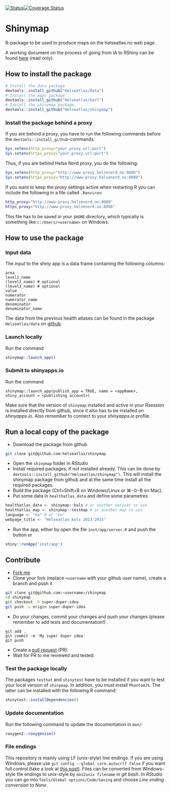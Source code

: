[![Status](https://travis-ci.org/Helseatlas/shinymap.svg?branch=master)](https://travis-ci.org/Helseatlas/shinymap/builds)[![Coverage Status](https://img.shields.io/codecov/c/github/Helseatlas/shinymap/master.svg)](https://codecov.io/github/Helseatlas/shinymap?branch=master)

# Shinymap

R-package to be used to produce maps on the helseatlas.no web page.

A working document on the process of going from IA to RShiny can be found [here](https://www.overleaf.com/read/qknnddwjnpfn) (read only).

## How to install the package

```r
# Install the data package
devtools::install_github("Helseatlas/data")
# Install the maps package
devtools::install_github("Helseatlas/kart")
# Install the shinymap package
devtools::install_github("Helseatlas/shinymap")
```

### Install the package behind a proxy

If you are behind a proxy, you have to run the following commands before the `devtools::install_github`-commands:

```r
Sys.setenv(http_proxy="your.proxy.url:port")
Sys.setenv(https_proxy="your.proxy.url:port")
```

Thus, if you are behind Helse Nord proxy, you do the following:

```r
Sys.setenv(http_proxy="http://www-proxy.helsenord.no:8080")
Sys.setenv(https_proxy="http://www-proxy.helsenord.no:8080")
```

If you want to keep the proxy settings active when restarting R you can include the following in a file called `.Renviron`:

```bash
http_proxy="http://www-proxy.helsenord.no:8080"
https_proxy="http://www-proxy.helsenord.no:8080"
```

This file has to be saved in your `$HOME` directory, which typically is something like `c:/Users/<username>` on Windows.

## How to use the package

### Input data

The input to the shiny app is a data frame containing the following columns:

```
area
level1_name
(level2_name) # optional
(level3_name) # optional
value
numerator
numerator_name
denominator
denominator_name
```

The data from the previous health atlases can be found in the package `Helseatlas/data` on [github](https://github.com/Helseatlas/data).

### Launch locally

Run the command

```r
shinymap::launch_app()
```

### Submit to shinyapps.io

Run the command

```
shinymap::launch_app(publish_app = TRUE, name = <appName>, shiny_account = <publishing account>)
```

Make sure that the version of `shinymap` installed and active in your Rsession is installed directly from github,
since it also has to be installed on *shinyapps.io*. Also remember to connect to your *shinyapps.io* profile.

## Run a local copy of the package

- Download the package from github

```bash
git clone git@github.com:helseatlas/shinymap
```

- Open the `shinymap` folder in *RStudio*
- Install required packages, if not installed already. This can be done by `devtools::install_github("Helseatlas/shinymap")`. This will install the shinymap package from github and at the same time install all the required packages.
- Build the package (Ctrl+Shift+B on Windows/Linux or &#8984;-&#8679;-B on Mac).
- Put some data in `healthatlas_data` and define some parametres

```r
healthatlas_data <- shinymap::kols # or another dataset to use
healthatlas_map <- shinymap::testmap # or another map to use
language <- "no" # or "en"
webpage_title <- "Helseatlas kols 2013-2015"
```

- Run the app, either by open the file `inst/app/server.R` and push the button or

```r
shiny::runApp('inst/app')
```

## Contribute

- [Fork me](https://github.com/Helseatlas/shinymap/fork)
- Clone your fork (replace `<username` with your github user name), create a branch and push it

```bash
git clone git@github.com:<username>/shinymap
cd shinymap
git checkout -b super-duper-idea
git push -u origin super-duper-idea
```

- Do your changes, commit your changes and push your changes (please remember to add tests and documentation!)

```
git add .
git commit -m 'My super duper idea'
git push
```

- Create a [pull request](https://github.com/Helseatlas/shinymap/compare) (PR).
- Wait for PR to me reviewed and tested.

### Test the package locally

The packages `testhat` and `shinytest` have to be installed if you want to test your local version of `shinymap`. In addition, you must install `PhantomJS`. The latter can be installed with the following R command:

```r
shinytest::installDependencies()
```

### Update documentation

Run the following command to update the documentation in `man/`:

```r
roxygen2::roxygenise()
```

### File endings

This repository is mainly using LF (unix-style) line endings. If you are using Windows, please use `git config --global core.autocrlf false` if you want full control (take a look at [this post](https://stackoverflow.com/a/20653073)). Files can be converted from Windows-style file endings to unix-style by `dos2unix filename` in *git bash*. In *RStudio* you can go into `Tools/Global options/Code/Saving` and choose *Line ending conversion* to *None*.
